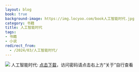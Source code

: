 ```yaml
---
layout: blog
book: true
background-image: https://img.locyoo.com/book人工智能时代.jpg
category: 书籍
title: 人工智能时代
tags:
- 书籍
- 小说
redirect_from:
  - /2024/03/人工智能时代/
---
```

![](https://img.locyoo.com/book人工智能时代.jpg)
人工智能时代: <a name = "ref1" href="https://url18.ctfile.com/f/50983618-1380724942-a2419a?p=3619">点击下载</a>，访问密码请点击右上方“关于”自行查看